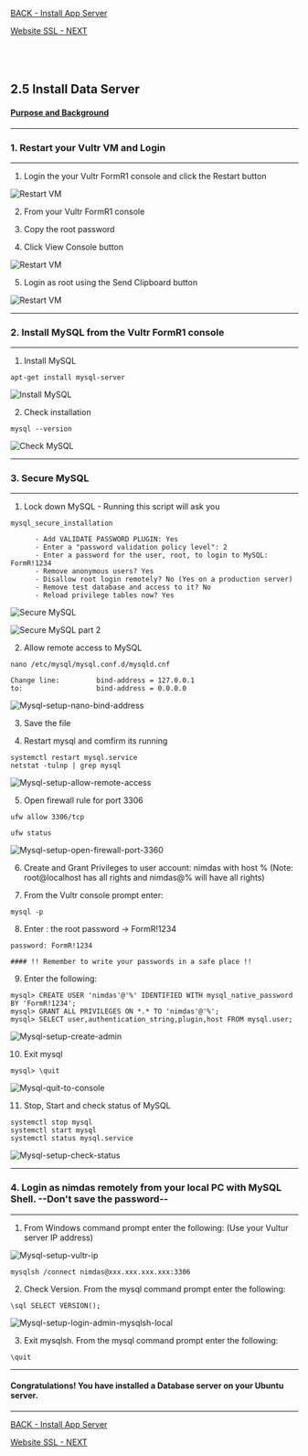 <!-- ------------------------------------------------------------------------- -->

<div class="page-back">

[BACK - Install App Server ](/Setup/fr0304_Setup-App-Server-Ubuntu.md)
</div><div class="page-next">

[Website SSL - NEXT](/Setup/fr0306_Setup-Website-SSL-Ubuntu.md)
</div><div style="margin-top:35px">&nbsp;</div>

<!-- ------------------------------------------------------------------------- -->

## 2.5 Install Data Server 
#### [Purpose and Background](../Setup/purposes/pfr0305_Setup-Data-Server-Ubuntu.md)


----
### 1. Restart your Vultr VM and Login
----
1. Login the your Vultr FormR1 console and click the Restart button

![Restart VM](./images/fr0300-01_restart-vm.png "Restart VM")

2. From your Vultr FormR1 console
 
3. Copy the root password
 
4. Click View Console button
 
![Restart VM](./images/fr0300-01_restart-vm1.png "Restart VM")

5. Login as root using the Send Clipboard button

![Restart VM](./images/fr0300-01_restart-vm2.png "Restart VM")

----
### 2. Install MySQL from the Vultr FormR1 console
----
1. Install MySQL
```
apt-get install mysql-server
```

![Install MySQL](./images/fr0305-01_Ubuntu-install-mysql.png "Install MySQL")

2. Check installation
```
mysql --version
```

![Check MySQL](./images/fr0305-02_Ubuntu-check-mysql.png "Check MySQL")

----
### 3. Secure MySQL
----
1. Lock down MySQL - Running this script will ask you

```
mysql_secure_installation

      - Add VALIDATE PASSWORD PLUGIN: Yes
      - Enter a "password validation policy level": 2
      - Enter a password for the user, root, to login to MySQL: FormR!1234
      - Remove anonymous users? Yes
      - Disallow root login remotely? No (Yes on a production server)
      - Remove test database and access to it? No 
      - Reload privilege tables now? Yes
```

![Secure MySQL](./images/fr0305-03_Ubuntu-secure-mysql.png "Secure MySQL")

![Secure MySQL part 2](./images/fr0305-03_Ubuntu-secure-mysql2.png "Secure MySQL part 2")

2. Allow remote access to MySQL 

```
nano /etc/mysql/mysql.conf.d/mysqld.cnf

Change line:         bind-address = 127.0.0.1
to:                  bind-address = 0.0.0.0
```

![Mysql-setup-nano-bind-address](./images/fr0305-04_Ubuntu-nano-bind-address-mysql.png "Mysql-setup-nano-bind-address")

3. Save the file

4. Restart mysql and comfirm its running

```
systemctl restart mysql.service
netstat -tulnp | grep mysql
```

![Mysql-setup-allow-remote-access](./images/fr0305-05_Ubuntu-allow-remote-access-mysql.png "Mysql-setup-allow-remote-access")

5. Open firewall rule for port 3306
```
ufw allow 3306/tcp

ufw status   
```

![Mysql-setup-open-firewall-port-3360](./images/fr0305-06_Ubuntu-open-firewall-port-3360-mysql.png "Mysql-setup-open-firewall-port-3360")

6. Create and Grant Privileges to user account: nimdas with host %
(Note: root@localhost has all rights and nimdas@% will have all rights) 

7. From the Vultr console prompt enter:

```
mysql -p
```

8. Enter : the root password -> FormR!1234

```
password: FormR!1234

#### !! Remember to write your passwords in a safe place !!
```

9. Enter the following:

```
mysql> CREATE USER 'nimdas'@'%' IDENTIFIED WITH mysql_native_password BY 'FormR!1234';
mysql> GRANT ALL PRIVILEGES ON *.* TO 'nimdas'@'%';
mysql> SELECT user,authentication_string,plugin,host FROM mysql.user;
```
![Mysql-setup-create-admin](./images/fr0305-07_Ubuntu-create-admin-mysql.png "Mysql-setup-create-admin")

10. Exit mysql
```
mysql> \quit
```

![Mysql-quit-to-console](./images/fr0305-08_Ubuntu-quit-to-console-mysql.png "Mysql-quit-to-console")

11. Stop, Start and check status of MySQL
```
systemctl stop mysql
systemctl start mysql
systemctl status mysql.service
```

![Mysql-setup-check-status](./images/fr0305-09_Ubuntu-check-status-mysql.png "Mysql-setup-check-status")

----
### 4. Login as nimdas remotely from your local PC with MySQL Shell. --Don't save the password-- 
----
1. From Windows command prompt enter the following: (Use your Vultur server IP address)

![Mysql-setup-vultr-ip](./images/fr0305-09_Ubuntu-vultr-ip.png "Mysql-setup-vultr-ip")

```
mysqlsh /connect nimdas@xxx.xxx.xxx.xxx:3306
```
2. Check Version. From the mysql command prompt enter the following:

```
\sql SELECT VERSION();
```

![Mysql-setup-login-admin-mysqlsh-local](./images/fr0305-10_Ubuntu-login-admin-mysqlsh-local.png "Mysql-setup-login-admin-mysqlsh-local")
 
3. Exit mysqlsh. From the mysql command prompt enter the following:

```
\quit
```

----
#### Congratulations! You have installed a Database server on your Ubuntu server.
----

<!-- ------------------------------------------------------------------------- -->

<div class="page-back">

[BACK - Install App Server ](/Setup/fr0304_Setup-App-Server-Ubuntu.md)
</div><div class="page-next">

[Website SSL - NEXT](/Setup/fr0306_Setup-Website-SSL-Ubuntu.md)
</div>

<!-- ------------------------------------------------------------------------- -->
